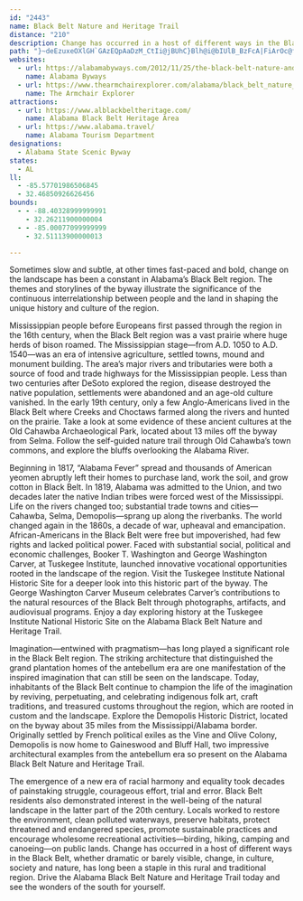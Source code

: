 ```yaml
---
id: "2443"
name: Black Belt Nature and Heritage Trail
distance: "210"
description: Change has occurred in a host of different ways in the Black Belt region of Alabama, but one way or another, whether dramatic or barely visible, change--in culture, society and nature--has long been a staple in this decidedly rural and outwardly traditional region.
path: "}~deEzuxeOXlGH`GAzEQpAaDzM_CtIi@jBUhC}Blh@i@bIUlB_BzFcA|FiArOc@fJ[vNOlMJf@eAnp@VnDx@|Fx@nCp@`DhJj]zBdKpA`I`AdHbK|aAlBvNhAzGr@rFh@`GTxF?fOCdOQtE}AlNsCrUm@lGk@`KiCrz@?pDXhFNpAnB~KnP`z@xPb|@lB|LdAjIhB|ShNdfBHlDY~HwIpt@gAvK_@rFU`L@lIfAp^^xHt@bIx@`GfWhmAhBxJ^hDTpFr@vh@XfFrPvfAbHva@lFz]XbGLnu@C`OHnG`@~Ex@pFnSn~@z@pFt@dIXvFTz`@R|KtAl[Lrj@J`JfJvyB\\bF^~CtAbJpHvb@hErb@fAtNn@zPNjQGzFk@xSuB~ZWnIAdDRnp@ZvTbB|u@DfNKdXFfEjC~r@TlJCl`@l@rm@b@|I~Bb^xEf}@nDrs@lJ~gBt@fH|@hGjPb_AxM|}@nAzG~Pbw@n@rENlEOhDU`BmAjEoVrn@aFdN}ChGiBtEoC~IcCxMu@vCkZjdAwA`H_AzJo@xE}GjWmB|Lub@x_Bi@fEShEb@zPChF_@|DcAnEyDdOeDpI}Jh`@yBfJuAjJo@~Cu~@xsDka@~aB_@l@iBvG??w@gC}@Iu@PUdB?r@Tr@l@l@X?x@Oh@kB??n@zBdAdGhR`oBr@`FvKlk@b@pCd@nFh@lLb@dDdNnp@nAbFx@fC`a@fy@fBlCrAzAtMfNnBfCfCdEhBxErAjFhCfOrDdQpLdr@x@~E|@bIdBrKpFtZjG~^~AdGj@bB~AhDp@`AdUzZjIvLpWn]tAvBbDpGdP|c@|O|ZvHxObGdK``@pf@pT|[xBzD~R~b@~B`GpA`ElDjOdAjH|B`SvG~a@E`@jAdJv@pIdAfHrRbx@lIb\\lBfEhCbExt@jr@|CrDxBlD|BdFx@tB~Rrm@fEjNpIx[~ArIn@vEr@rI~@~SHJIxK[|FgAnMcCzSyDtWqIxb@_Mtk@yAnIe@hE]zFKtKh@vL~@xIxBhKhBxFnBxE`CrExXdd@fBbD|CpHnAtDdAtDzB`L~@rH`@`GRfFBzI_@hKs@jIiAlIaJhh@cBrKm@fGyCfc@u@jImD|YsApIy@pDsA`FqBtGsRxe@aHzR{YpaAcJpYqD~LsV~}@mAxEy@jEuAnMm@hMqJpvD_@~ESrAg@jBt@n@Dj@k@bWChDXpHb@fF`AdGnL~i@xAdGtDzL~DhKrDbIvHbNllBrpClDvG`BdERjAl@tAnAjFbRrdA~AfK^~DrBx[^xINje@XpGv@dGlPd`Af@fFTzKInCYnCqLnd@YrBK`B?vCx@`QFhNeB|bBClJL|Id@nJr@fIzI`n@zB~Tn@`D|@vCpItSh@jBx@pELtAF~CSlFk@`E_@zA{Zt~@u@dCYnBS|FEvK^`tAb@bEfElRJx@kRhG{@\\kBfBwBbGsE~NyD`KwDhIko@~rA}@xB{@lEYnHe@bROfc@Zbl@CfMPfi@xAxkCtAIb@a@tBqCfAg@hDq@rSuAbHqAbME|HbAvJbChr@`[lf@lUfNfGfFjCdMlFtZfNxBlArMrFx[nOz[xNhFbDlDfDlE|G|AbDjA~CfAlEx@nF`@pFNnFBzpC^|h@?bM^~z@B~SXfa@HhWc@d`Ah@d`Az@rfAO`KU`EmDb`@}@dKLd@o@rHqDr_@fDdAjKxFrR|KzBdAvAd@~W`G~IbAlDLvG[fEIp@Rf@b@nAnHb@nFJ^TpNl@fRbB|[fKbeBxAtXlBlZ^lI`IbsAlIxjA\\lEx@fHpJlh@~@`GXhDZvGBrGiA`\\IdDBfFVdEzFfe@j@~DlBdHpC`Gr]hj@n@jA`BfEnA`Fl@~ExBzd@~@hLrAfJxAvHvAhFja@tpAtNrc@hBdErRx_@xWvi@rBnFjO`c@|AlErCrKbArGh@pFZrFNxFRlW`@lnCg@htArClkADzIwDjeACnFXnFnMh~@h@lF^jFNrFd@zoARfM|@rUh@dJhBdUzOrfB^jFl@~MNpFFnUp@nvD]dJk@hF}@fF{Z~rA_A`F_@zC[|Hb@|x@CnFMnFuP~rCi@`Fy@`Fg\\|gBgF~YaEjSu@jCcApBeLtQqAnC}@xCe@~Bie@ftCyAzKYxAwHzm@y@xFg@nB{AtEsBdEgCrDc|@jiAmEfGaDzFuCrHyArEqEhScJld@aBfJeAfJ_A`LYxFi@nP_BtcA]xFiA~GcF~QyCrMcAnF}B`Pm[zrDs@dEyAfFe`@xeAsAhFo@tE}PzmDa@~D]~A_@xAqArDmAzBsBtC{[h]yb@df@c_BhuBmFfHcC~DmDbHwCpH_h@v|AqF|QyNzk@{@rCwBfFuBjDsDtEwEdEeGlD_DjAqEfA{t@nNmm@~Lwv@bOgIjBwDvAujAdk@uBRaLJ_vAh@?|BVxFD~r@OpHO`Di@rGD`@wD~a@y@~NsD`eAK^oOjkEgBpc@u@pVu@fPcNryDu@pQs@lHk@fEs@`E}Sp{@eBtH}AbI_AhG]tDe@dMHjNpLblFL~Nn@|vBNzIb@nHt@fHbJni@|AjKx@nKNzG?xKU|Z?|PbBpqHD|s@ZbhCvAzdJ_@~IaAfHyWjsAoA~Gg@~Dk@vKeAdh@wG`dCm@rK_@pCe@lCwB`IqJpWsBpGeAbG_@tFMvJHj~AEnPDj@?rSbDleFHpm@Xp`@E|BSfAu@zBmA~BaNdTmEhHaBzDeArDiAfHuKb|AwJzxCMjAu@xFi@tB_CzNiB|HwApEwZxz@uAjEgAfE{A~Iq@nFc@fH_TruEi@tE_BhIoB~HmBvFuQ~f@sBjFiBnDyAlCmDtEa\\p^sChDqCdEiEzHsVxh@kMxXip@teBoWzr@mC`IcCdIyCpLqJlb@iExT{BbOsBpQiAtN{@rR}@f_@IbI?bd@Rzx@JneAEvE_@hIi@xFo@hFaCrO[vDEzBDdGXlEb@fD~AlHlG`W~BpL`Fdc@lCnYjJvx@^rDZfFjGxeBNvGN|L?nNs@fgAuBjeBJxF\\fD`@rBhAdE`AtB|KbTZRxKtSfn@vmAfKpR~Ob\\`D|FfJhOnJzN|Z|f@Ff@nXrd@hCpFrBzEfC~H`B|FnHd[bCnJdf@dqBzc@loBzP~jA~Ohx@xDvSfh@riC\\jCj@nBNrBDdC[zH}@xH_@`CgArD{eA`qCgF`PuArFqBfLq@`Gs@zIc@|L}DpxEBlAInFe@jIs@rHsAbJia@ztBkNbu@_@dDS`GBjDNlD^hDl@dDdfAtyEjKdd@jAlGv@zF\\pFJ`MHpz@GbGU`Go@vHuAhJkHpZ}A`IeAlIo@nLIfGcAdmED~FVbGdAjLlBzKpt@|~C|@nEzIv_@bBhKhB`U~@vQNzIXha@TtGRjChCdX|AvNxBrN`Ixe@x@xFpI~{@|Al\\hG``BlCl\\t@jLZzKjAtj@GzIOhDk@xFcAxFwGnY}CzNcE`QsArIyAxQgF`u@oBj\\iCjWqB`KwBtOeExTo@pE_Idd@aBzIiA|EyAxEgBrEeSre@qC`IeD|LqGfX}BpIsBhJKnB?bAd@~D|BpFGfCk@zDhAdJ"
websites:
  - url: https://alabamabyways.com/2012/11/25/the-black-belt-nature-and-heritage-trail/
    name: Alabama Byways
  - url: https://www.thearmchairexplorer.com/alabama/black_belt_nature_trail.php
    name: The Armchair Explorer
attractions:
  - url: https://www.alblackbeltheritage.com/
    name: Alabama Black Belt Heritage Area
  - url: https://www.alabama.travel/
    name: Alabama Tourism Department
designations:
  - Alabama State Scenic Byway
states:
  - AL
ll:
  - -85.57701986506845
  - 32.46850926626456
bounds:
  - - -88.40328999999991
    - 32.26211900000004
  - - -85.00077099999999
    - 32.51113900000013

---
```


Sometimes slow and subtle, at other times fast-paced and bold, change on the landscape has been a constant in Alabama’s Black Belt region. The themes and storylines of the byway illustrate the significance of the continuous interrelationship between people and the land in shaping the unique history and culture of the region.

Mississippian people before Europeans first passed through the region in the 16th century, when the Black Belt region was a vast prairie where huge herds of bison roamed. The Mississippian stage—from A.D. 1050 to A.D. 1540—was an era of intensive agriculture, settled towns, mound and monument building. The area’s major rivers and tributaries were both a source of food and trade highways for the Mississippian people. Less than two centuries after DeSoto explored the region, disease destroyed the native population, settlements were abandoned and an age-old culture vanished. In the early 19th century, only a few Anglo-Americans lived in the Black Belt where Creeks and Choctaws farmed along the rivers and hunted on the prairie. Take a look at some evidence of these ancient cultures at the Old Cahawba Archaeological Park, located about 13 miles off the byway from Selma. Follow the self-guided nature trail through Old Cahawba’s town commons, and explore the bluffs overlooking the Alabama River.

Beginning in 1817, “Alabama Fever” spread and thousands of American yeomen abruptly left their homes to purchase land, work the soil, and grow cotton in Black Belt. In 1819, Alabama was admitted to the Union, and two decades later the native Indian tribes were forced west of the Mississippi. Life on the rivers changed too; substantial trade towns and cities—Cahawba, Selma, Demopolis—sprang up along the riverbanks. The world changed again in the 1860s, a decade of war, upheaval and emancipation. African-Americans in the Black Belt were free but impoverished, had few rights and lacked political power. Faced with substantial social, political and economic challenges, Booker T. Washington and George Washington Carver, at Tuskegee Institute, launched innovative vocational opportunities rooted in the landscape of the region. Visit the Tuskegee Institute National Historic Site for a deeper look into this historic part of the byway. The George Washington Carver Museum celebrates Carver’s contributions to the natural resources of the Black Belt through photographs, artifacts, and audiovisual programs. Enjoy a day exploring history at the Tuskegee Institute National Historic Site on the Alabama Black Belt Nature and Heritage Trail.

Imagination—entwined with pragmatism—has long played a significant role in the Black Belt region. The striking architecture that distinguished the grand plantation homes of the antebellum era are one manifestation of the inspired imagination that can still be seen on the landscape. Today, inhabitants of the Black Belt continue to champion the life of the imagination by reviving, perpetuating, and celebrating indigenous folk art, craft traditions, and treasured customs throughout the region, which are rooted in custom and the landscape.  Explore the Demopolis Historic District, located on the byway about 35 miles from the Mississippi/Alabama border. Originally settled by French political exiles as the Vine and Olive Colony, Demopolis is now home to Gaineswood and Bluff Hall, two impressive architectural examples from the antebellum era so present on the Alabama Black Belt Nature and Heritage Trail.

The emergence of a new era of racial harmony and equality took decades of painstaking struggle, courageous effort, trial and error. Black Belt residents also demonstrated interest in the well-being of the natural landscape in the latter part of the 20th century. Locals worked to restore the environment, clean polluted waterways, preserve habitats, protect threatened and endangered species, promote sustainable practices and encourage wholesome recreational activities—birding, hiking, camping and canoeing—on public lands. Change has occurred in a host of different ways in the Black Belt, whether dramatic or barely visible, change, in culture, society and nature, has long been a staple in this rural and traditional region. Drive the Alabama Black Belt Nature and Heritage Trail today and see the wonders of the south for yourself.
